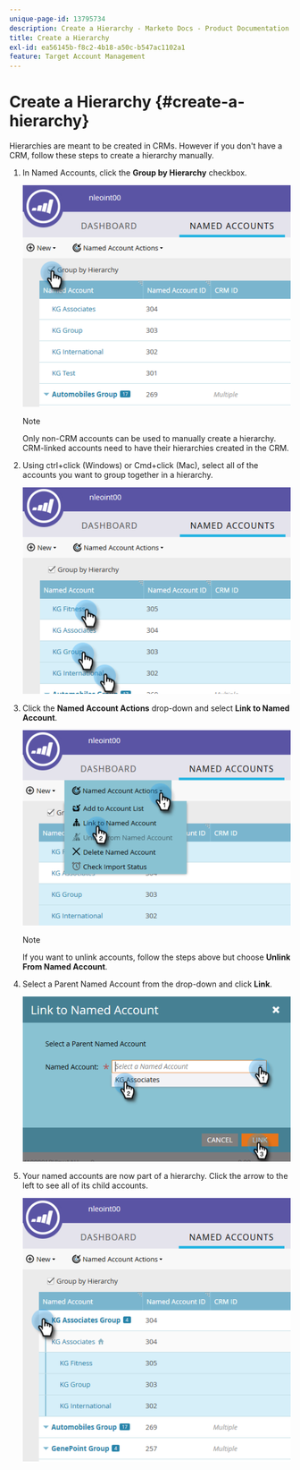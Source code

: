 ```yaml
---
unique-page-id: 13795734
description: Create a Hierarchy - Marketo Docs - Product Documentation
title: Create a Hierarchy
exl-id: ea56145b-f8c2-4b18-a50c-b547ac1102a1
feature: Target Account Management
---
```

# Create a Hierarchy {#create-a-hierarchy}

Hierarchies are meant to be created in CRMs. However if you don't have a CRM, follow these steps to create a hierarchy manually.

1. In Named Accounts, click the **Group by Hierarchy** checkbox.

   ![](assets/create-a-hierarchy-1.png)

   >[!NOTE]
   >
   >Only non-CRM accounts can be used to manually create a hierarchy. CRM-linked accounts need to have their hierarchies created in the CRM.

1. Using ctrl+click (Windows) or Cmd+click (Mac), select all of the accounts you want to group together in a hierarchy.

   ![](assets/create-a-hierarchy-2.png)

1. Click the **Named Account Actions** drop-down and select **Link to Named Account**.

   ![](assets/create-a-hierarchy-3.png)

   >[!NOTE]
   >
   >If you want to unlink accounts, follow the steps above but choose **Unlink From Named Account**.

1. Select a Parent Named Account from the drop-down and click **Link**.

   ![](assets/create-a-hierarchy-4.png)

1. Your named accounts are now part of a hierarchy. Click the arrow to the left to see all of its child accounts.

   ![](assets/create-a-hierarchy-5.png)
